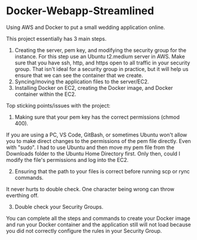 # Docker-Webapp-Streamlined
Using AWS and Docker to put a small wedding application online.

This project essentially has 3 main steps.
1. Creating the server, pem key, and modifying the security group for the instance.
For this step use an Ubuntu t2.medium server in AWS. Make sure that you have ssh, http, and https open to all traffic in your security group. That isn't ideal for a security group in practice, but it will help us ensure that we can see the container that we create.
3. Syncing/moving the application files to the server/EC2.
4. Installing Docker on EC2, creating the Docker image, and Docker container within the EC2.

Top sticking points/issues with the project:
1. Making sure that your pem key has the correct permissions (chmod 400).

If you are using a PC, VS Code, GitBash, or sometimes Ubuntu won't allow you to make direct changes to the permissions of the pem file directly. Even with "sudo". I had to use Ubuntu and then move my pem file from the Downloads folder to the Ubuntu Home Directory first. Only then, could I modify the file's permissions and log into the EC2.

2. Ensuring that the path to your files is correct before running scp or rync commands.

It never hurts to double check. One character being wrong can throw everthing off.

3. Double check your Security Groups.

You can complete all the steps and commands to create your Docker image and run your Docker container and the application still will not load because you did not correctly configure the rules in your Security Group.
